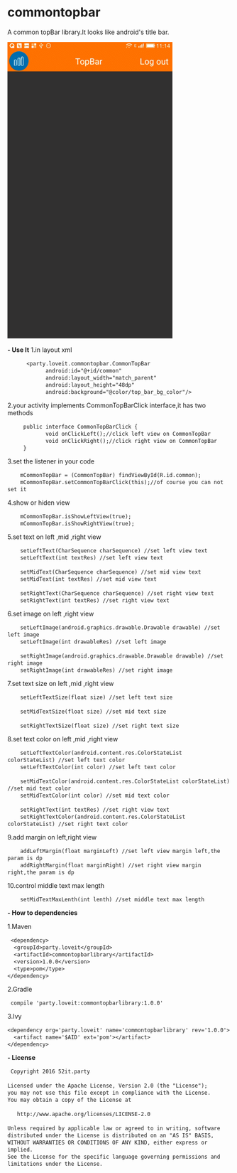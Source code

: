﻿# commontopbar
A common topBar library.It looks like android's title bar.

![此处输入图片的描述][1]


  [1]: https://github.com/wypeng2012/commontopbar/blob/master/screengif/ScreenGif.gif
  
  
 

 **- Use It**
   1.in layout xml

          <party.loveit.commontopbar.CommonTopBar
                android:id="@+id/common"
                android:layout_width="match_parent"
                android:layout_height="48dp"
                android:background="@color/top_bar_bg_color"/>
                
   2.your activity implements CommonTopBarClick interface,it has two methods
 

         public interface CommonTopBarClick {
                void onClickLeft();//click left view on CommonTopBar
                void onClickRight();//click right view on CommonTopBar
         }
         
    
   3.set the listener in your code
   

        mCommonTopBar = (CommonTopBar) findViewById(R.id.common);
        mCommonTopBar.setCommonTopBarClick(this);//of course you can not set it

   4.show or hiden view
    
        mCommonTopBar.isShowLeftView(true);
        mCommonTopBar.isShowRightView(true);
        
  5.set text on left ,mid ,right view
 

        setLeftText(CharSequence charSequence) //set left view text
        setLeftText(int textRes) //set left view text
        
        setMidText(CharSequence charSequence) //set mid view text
        setMidText(int textRes) //set mid view text
        
        setRightText(CharSequence charSequence) //set right view text
        setRightText(int textRes) //set right view text
        
    
   6.set image on left ,right view
    
        setLeftImage(android.graphics.drawable.Drawable drawable) //set left image
        setLeftImage(int drawableRes) //set left image
        
        setRightImage(android.graphics.drawable.Drawable drawable) //set right image
        setRightImage(int drawableRes) //set right image
    
  7.set text size on left ,mid ,right view
    
 

        setLeftTextSize(float size) //set left text size
           
        setMidTextSize(float size) //set mid text size
           
        setRightTextSize(float size) //set right text size
        
 8.set text color on left ,mid ,right view
    
        setLeftTextColor(android.content.res.ColorStateList colorStateList) //set left text color
        setLeftTextColor(int color) //set left text color
        
        setMidTextColor(android.content.res.ColorStateList colorStateList) //set mid text color
        setMidTextColor(int color) //set mid text color
        
        setRightText(int textRes) //set right view text
        setRightTextColor(android.content.res.ColorStateList colorStateList) //set right text color
        
9.add margin on left,right view
    
        addLeftMargin(float marginLeft) //set left view margin left,the param is dp
        addRightMargin(float marginRight) //set right view margin right,the param is dp
        
 10.control middle text max length 
    
        setMidTextMaxLenth(int lenth) //set middle text max length 
        

 **- How to dependencies**
 
  1.Maven

     <dependency>
      <groupId>party.loveit</groupId>
      <artifactId>commontopbarlibrary</artifactId>
      <version>1.0.0</version>
      <type>pom</type>
    </dependency>
    
 2.Gradle

     compile 'party.loveit:commontopbarlibrary:1.0.0'
     
3.Ivy

    <dependency org='party.loveit' name='commontopbarlibrary' rev='1.0.0'>
      <artifact name='$AID' ext='pom'></artifact>
    </dependency>

 **- License**

     Copyright 2016 52it.party
    
    Licensed under the Apache License, Version 2.0 (the "License");
    you may not use this file except in compliance with the License.
    You may obtain a copy of the License at
    
       http://www.apache.org/licenses/LICENSE-2.0
    
    Unless required by applicable law or agreed to in writing, software
    distributed under the License is distributed on an "AS IS" BASIS,
    WITHOUT WARRANTIES OR CONDITIONS OF ANY KIND, either express or implied.
    See the License for the specific language governing permissions and
    limitations under the License.

